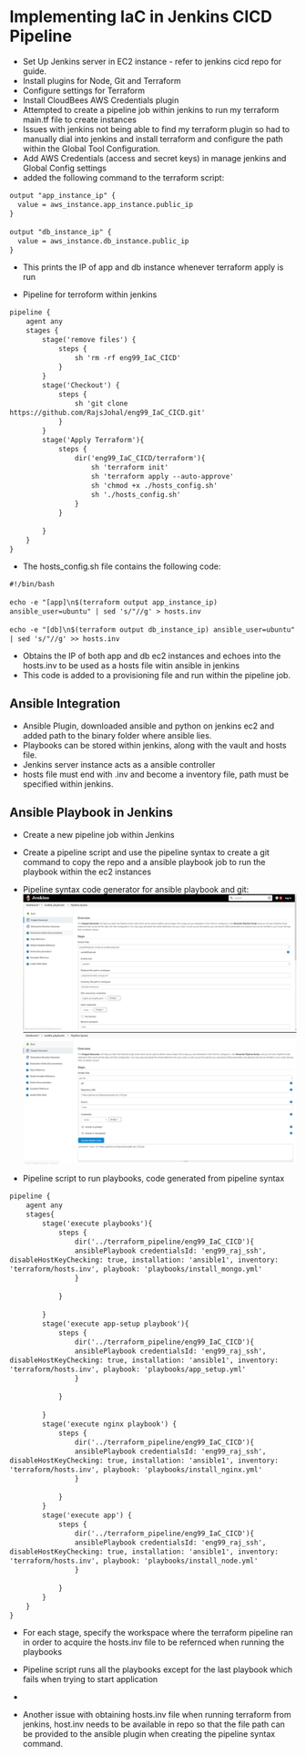 # Implementing IaC in Jenkins CICD Pipeline
- Set Up Jenkins server in EC2 instance - refer to jenkins cicd repo for guide. 
- Install plugins for Node, Git and Terraform
- Configure settings for Terraform
- Install CloudBees AWS Credentials plugin
- Attempted to create a pipeline job within jenkins to run my terraform main.tf file to create instances
- Issues with jenkins not being able to find my terraform plugin so had to manually dial into jenkins and install terraform and configure the path within the Global Tool Configuration. 
- Add AWS Credentials (access and secret keys) in manage jenkins and Global Config settings
- added the following command to the terraform script:
```
output "app_instance_ip" {
  value = aws_instance.app_instance.public_ip
}

output "db_instance_ip" {
  value = aws_instance.db_instance.public_ip
}
```
- This prints the IP of app and db instance whenever terraform apply is run 

- Pipeline for terroform within jenkins
```
pipeline {
    agent any
    stages {
        stage('remove files') {
            steps {
                sh 'rm -rf eng99_IaC_CICD'
            }
        }
        stage('Checkout') {
            steps {
                sh 'git clone https://github.com/RajsJohal/eng99_IaC_CICD.git'
            }
        }
        stage('Apply Terraform'){
            steps {
                dir('eng99_IaC_CICD/terraform'){
                    sh 'terraform init'
                    sh 'terraform apply --auto-approve'
                    sh 'chmod +x ./hosts_config.sh'
                    sh './hosts_config.sh'
                }
            }
           
        }
    }
}
```
* The hosts_config.sh file contains the following code:
```
#!/bin/bash

echo -e "[app]\n$(terraform output app_instance_ip) ansible_user=ubuntu" | sed 's/"//g' > hosts.inv

echo -e "[db]\n$(terraform output db_instance_ip) ansible_user=ubuntu" | sed 's/"//g' >> hosts.inv
```
- Obtains the IP of both app and db ec2 instances and echoes into the hosts.inv to be used as a hosts file witin ansible in jenkins
- This code is added to a provisioning file and run within the pipeline job. 

## Ansible Integration
- Ansible Plugin, downloaded ansible and python on jenkins ec2 and added path to the binary folder where ansible lies. 
- Playbooks can be stored within jenkins, along with the vault and hosts file. 
- Jenkins server instance acts as a ansible controller
- hosts file must end with .inv and become a inventory file, path must be specified within jenkins. 

## Ansible Playbook in Jenkins
- Create a new pipeline job within Jenkins 
- Create a pipeline script and use the pipeline syntax to create a git command to copy the repo and a ansible playbook job to run the playbook within the ec2 instances
- Pipeline syntax code generator for ansible playbook and git:
![ansible playbook](images/Capture.PNG)
![git](images/git.PNG) 

- Pipeline script to run playbooks, code generated from pipeline syntax
```
pipeline {
    agent any
    stages{
        stage('execute playbooks'){
            steps {
                dir('../terraform_pipeline/eng99_IaC_CICD'){
                ansiblePlaybook credentialsId: 'eng99_raj_ssh', disableHostKeyChecking: true, installation: 'ansible1', inventory: 'terraform/hosts.inv', playbook: 'playbooks/install_mongo.yml'
                }
                
            }
            
        } 
        stage('execute app-setup playbook'){
            steps {
                dir('../terraform_pipeline/eng99_IaC_CICD'){
                ansiblePlaybook credentialsId: 'eng99_raj_ssh', disableHostKeyChecking: true, installation: 'ansible1', inventory: 'terraform/hosts.inv', playbook: 'playbooks/app_setup.yml'
                }
                
            }
            
        }
        stage('execute nginx playbook') {
            steps {
                dir('../terraform_pipeline/eng99_IaC_CICD'){
                ansiblePlaybook credentialsId: 'eng99_raj_ssh', disableHostKeyChecking: true, installation: 'ansible1', inventory: 'terraform/hosts.inv', playbook: 'playbooks/install_nginx.yml'
                }
                
            }
        }
        stage('execute app') {
            steps {
                dir('../terraform_pipeline/eng99_IaC_CICD'){
                ansiblePlaybook credentialsId: 'eng99_raj_ssh', disableHostKeyChecking: true, installation: 'ansible1', inventory: 'terraform/hosts.inv', playbook: 'playbooks/install_node.yml'
                }   
                
            }
        }
    }
}
```
- For each stage, specify the workspace where the terraform pipeline ran in order to acquire the hosts.inv file to be refernced when running the playbooks

- Pipeline script runs all the playbooks except for the last playbook which fails when trying to start application
- 
- Another issue with obtaining hosts.inv file when running terraform from jenkins, host.inv needs to be available in repo so that the file path can be provided to the ansible plugin when creating the pipeline syntax command. 